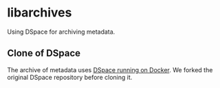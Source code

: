 # libarchives

Using DSpace for archiving metadata.

## Clone of DSpace

The archive of metadata uses [DSpace running on Docker](https://wiki.lyrasis.org/display/DSPACE/Try+out+DSpace+8#TryoutDSpace8-InstallviaDocker). We forked the original DSpace repository before cloning it.
